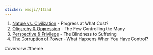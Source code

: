 ```yaml
---
sticker: emoji//1f3ad
---
```


1. [Nature vs. Civilization](Nature%20vs.%20Civilization.md) - Progress at What Cost?
2. [Oligarchy & Oppression](Oligarchy%20&%20Oppression.md) - The Few Controlling the Many
3. [Perspective & Privilege](Perspective%20&%20Privilege.md) - The Blindness to Suffering
4. [The Corruption of Power](The%20Corruption%20of%20Power.md) - What Happens When You Have Control?

\#overview #theme
